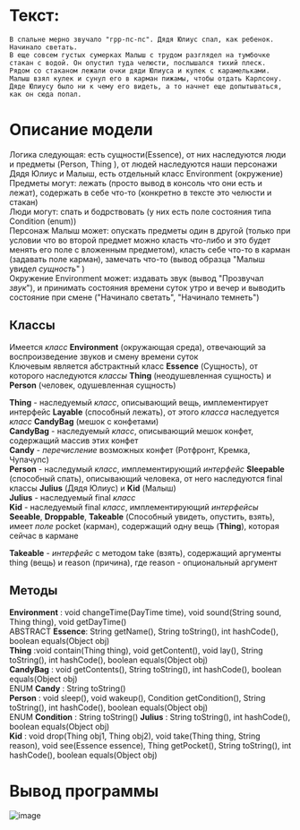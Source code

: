 # Текст:
```
В спальне мерно звучало "грр-пс-пс". Дядя Юлиус спал, как ребенок. Начинало светать.
В еще совсем густых сумерках Малыш с трудом разглядел на тумбочке стакан с водой. Он опустил туда челюсти, послышался тихий плеск.
Рядом со стаканом лежали очки дяди Юлиуса и кулек с карамельками. Малыш взял кулек и сунул его в карман пижамы, чтобы отдать Карлсону.
Дяде Юлиусу было ни к чему его видеть, а то начнет еще допытываться, как он сюда попал.
```
# Описание модели
Логика следующая: есть сущности(Essence), от них наследуются люди и предметы (Person, Thing ), от людей наследуются наши персонажи Дядя Юлиус и Малыш, есть отдельный класс Environment (окружение)  
Предметы могут: лежать (просто вывод в консоль что они есть и лежат), содержать в себе что-то (конкретно в тексте это челюсти и стакан)  
Люди могут: спать и бодрствовать (у них есть поле состояния типа Condition (enum))  
Персонаж Малыш может: опускать предметы один в другой (только при условии что во второй предмет можно класть что-либо и это будет менять его поле с вложенным предметом), класть себе что-то в карман (задавать поле карман), замечать что-то (вывод образца "Малыш увидел *сущность*" )  
Окружение Environment может: издавать звук (вывод "Прозвучал *звук*"), и принимать состояния времени суток утро и вечер и выводить состояние при смене ("Начинало светать", "Начинало темнеть")  

## Классы
Имеется _класс_ **Environment** (окружающая среда), отвечающий за воспроизведение звуков и смену времени суток   
Ключевым является абстрактный класс **Essence** (Сущность), от которого наследуются _классы_ **Thing** (неодушевленная сущность) и **Person** (человек, одушевленная сущность)

**Thing** - наследуемый _класс_, описывающий вещь, имплементирует интерфейс **Layable** (способный лежать), от этого _класса_ наследуется _класс_ **CandyBag** (мешок с конфетами)  
**CandyBag** - наследуемый _класс_, описывающий мешок конфет, содержащий массив этих конфет  
**Candy** - _перечисление_ возможных конфет (Ротфронт, Кремка, Чупачупс)  
**Person** - наследумый _класс_, имплементирующий _интерфейс_ **Sleepable** (способный спать), описывающий человека, от него наследуются final классы **Julius** (Дядя Юлиус) и **Kid** (Малыш)  
**Julius** - наследуемый final _класс_  
**Kid** - наследуемый final _класс_, имплементирующий _интерфейсы_ **Seeable**, **Droppable**, **Takeable** (Способный увидеть, опустить, взять), имеет _поле_ pocket (карман), содержащий одну вещь (**Thing**), которая сейчас в кармане  

**Takeable** - _интерфейс_ с методом take (взять), содержащий аргументы thing (вещь) и reason (причина), где reason - опциональный аргумент  

## Методы
**Environment** : void changeTime(DayTime time),  void sound(String sound, Thing thing), void getDayTime()    
ABSTRACT **Essence**: String getName(), String toString(), int hashCode(), boolean equals(Object obj)    
**Thing** :void contain(Thing thing), void getContent(), void lay(), String toString(), int hashCode(), boolean equals(Object obj)    
**CandyBag** : void getContents(), String toString(), int hashCode(), boolean equals(Object obj)    
ENUM **Candy** :  String toString()  
**Person** : void sleep(), void wakeup(), Condition getCondition(), String toString(), int hashCode(), boolean equals(Object obj)  
ENUM **Condition** : String toString()
**Julius** : String toString(), int hashCode(), boolean equals(Object obj)    
**Kid** :  void drop(Thing obj1, Thing obj2), void take(Thing thing, String reason), void see(Essence essence), Thing getPocket(), String toString(), int hashCode(), boolean equals(Object obj)  

# Вывод программы  

![image](https://github.com/nikzarch/lab3/assets/153365178/94bb085a-f515-40e8-a9cf-ddbf49321d60)


